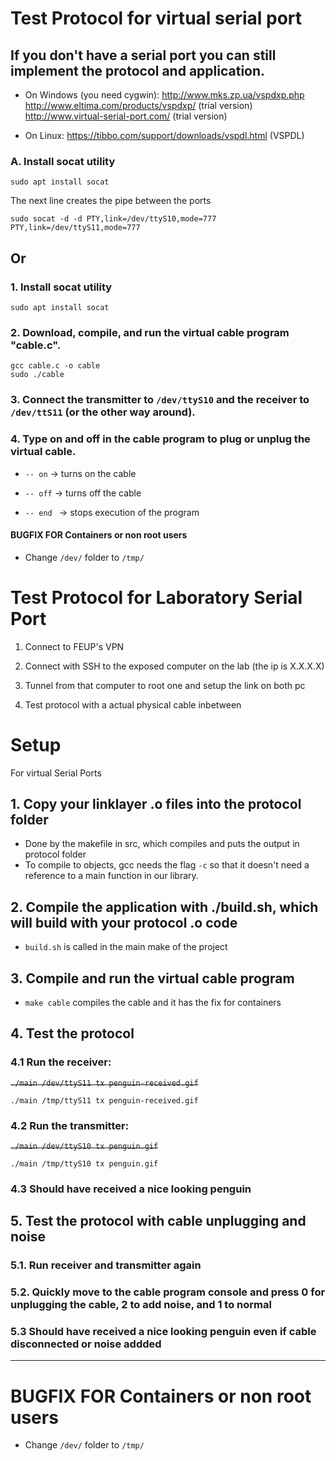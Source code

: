 # Test Protocol for virtual serial port

## If you don't have a serial port you can still implement the protocol and application.
- On Windows (you need cygwin):
http://www.mks.zp.ua/vspdxp.php
http://www.eltima.com/products/vspdxp/ (trial version)
http://www.virtual-serial-port.com/ (trial version)

- On Linux:
 https://tibbo.com/support/downloads/vspdl.html (VSPDL)


### A. Install socat utility
```
sudo apt install socat
```
The next line creates the pipe between the ports
```
sudo socat -d -d PTY,link=/dev/ttyS10,mode=777 PTY,link=/dev/ttyS11,mode=777
``` 

## Or
### 1. Install socat utility
```
sudo apt install socat
```
### 2. Download, compile, and run the virtual cable program "cable.c".
```
gcc cable.c -o cable
sudo ./cable
```

### 3. Connect the transmitter to ```/dev/ttyS10``` and the receiver to ```/dev/ttS11``` (or the other way around).


### 4. Type on and off in the cable program to plug or unplug the virtual cable.

- ```-- on``` &rarr; turns on the cable

- ```-- off``` &rarr; turns off the cable

- ```-- end ``` &rarr;  stops execution of the program

#### BUGFIX FOR Containers or non root users

- Change ```/dev/``` folder to ```/tmp/```

# Test Protocol for Laboratory Serial Port

1. Connect to FEUP's VPN

2. Connect with SSH to the exposed computer on the lab (the ip is X.X.X.X)

3. Tunnel from that computer to root one and setup the link on both pc

4. Test protocol with a actual physical cable inbetween


# Setup
For virtual Serial Ports


## 1. Copy your linklayer .o files into the protocol folder
- Done by the makefile in src, which compiles and puts the output in protocol folder
- To compile to objects, gcc needs the flag `-c` so that it doesn't need a reference to a main function in our library.
## 2. Compile the application with ./build.sh, which will build with your protocol .o code
- ```build.sh``` is called in the main make of the project
## 3. Compile and run the virtual cable program
- ```make cable``` compiles the cable and it has the fix for containers
## 4. Test the protocol

### 4.1 Run the receiver: 

~~```./main /dev/ttyS11 tx penguin-received.gif```~~ 

```./main /tmp/ttyS11 tx penguin-received.gif```

### 4.2 Run the transmitter: 
~~```./main /dev/ttyS10 tx penguin.gif```~~

```./main /tmp/ttyS10 tx penguin.gif``` 

### 4.3 Should have received a nice looking penguin

## 5. Test the protocol with cable unplugging and noise

### 5.1. Run receiver and transmitter again

### 5.2. Quickly move to the cable program console and press 0 for unplugging the cable, 2 to add noise, and 1 to normal 

### 5.3 Should have received a nice looking penguin even if cable disconnected or noise addded

---

# BUGFIX FOR Containers or non root users

- Change ``/dev/`` folder to ``/tmp/``

